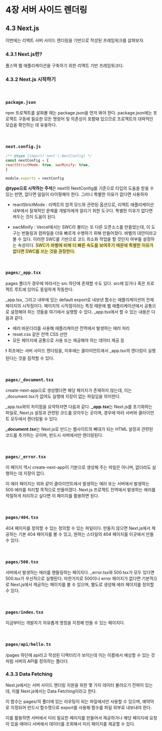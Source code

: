 # **4장 서버 사이드 렌더링**

## 4.3 Next.js

이번에는 리액트 서버 사이드 렌더링을 기반으로 작성된 프레임워크를 살펴보자.
### 4.3.1 Next.js란?

풀스택 웹 애플리케이션을 구축하기 위한 리액트 기반 프레임워크다.

### 4.3.2 Next.js 시작하기

<br>

### `package.json`
npm 프로젝트를 살펴볼 때는 package.json을 먼저 봐야 한다. package.json에는 프로젝트 구동에 필요한 모든 명령어 및 의존성이 포함돼 있으므로 프로젝트의 대략적인 모습을 확인하는 데 유용하다.

<br>

### `next.config.js`

```javascript
/** @type {import('next').NextConfig} */
const nextConfig = {
reactStrictMode: true, swcMinify: true,
}

module.exports = nextConfig
```

**@type으로 시작하는 주석**은 next의 NextConfig를 기준으로 타입의 도움을 받을 수 있는 반면, 없다면 일일이 타이핑해야 한다. 그러니 특별한 이유가 없다면 사용하자

- reactStrictMode : 리액트의 엄격 모드와 관련된 옵션으로, 리액트 애플리케이션 내부에서 잠재적인 문제를 개발자에게 알리기 위한 도구다. 특별한 이유가 없다면 켜두는 것이 도움이 된다.

- swcMinify : Vercel에서는 SWC라 불리는 또 다른 오픈소스를 만들었는데, 이 도구는 번들링과 컴파일을 더욱 빠르게 수행하기 위해 만들어졌다. 바벨의 대안이라고 볼 수 있다. 이러한 SWC를 기반으로 코드 최소화 작업을 할 것인지 여부를 설정하는 속성이다. <span style="background-color:#fff5b1">SWC가 바벨에 비해 더 빠른 속도를 보여주기 때문에 특별한 이유가 없다면 SWC를 쓰는 것을 권장한다.</span>

<br>

### `pages/_app.tsx`
pages 폴더가 경우에 따라서는 src 하단에 존재할 수도 있다. src에 있거나 혹은 프로젝트 루트에 있어도 동일하게 작동한다.

_app.tsx, 그리고 내부에 있는 default export로 내보낸 함수는 애플리케이션의 전체 페이지의 시작점이다. 페이지의 시작점이라는 특징 때문에 웹 애플리케이션에서 공통으로 설정해야 하는 것들을 여기에서 실행할 수 있다. _app.tsx에서 할 수 있는 내용은 다음과 같다.

- 에러 바운더리를 사용해 애플리케이션 전역에서 발생하는 에러 처리
- reset.css 같은 전역 CSS 선언
- 모든 페이지에 공통으로 사용 또는 제공해야 하는 데이터 제공 등

❗️ 최초에는 서버 사이드 렌더링을, 이후에는 클라이언트에서 _app.tsx의 렌더링이 실행된다는 것을 짐작할 수 있다.

<br>

### `pages/_document.tsx`

create-next-app으로 생성했다면 해당 페이지가 존재하지 않는데, 이는 _document.tsx가 없어도 실행에 지장이 없는 파일임을 의미한다.

_app.tsx와의 차이점을 요약하자면 다음과 같다. 
***_app.tsx***는 Next.js를 초기화하는 파일로, Next.js 설정과 관련된 코드를 모아두는 곳이며, 경우에 따라 서버와 클라이언트 모두에서 렌더링될 수 있다. 

***_document.tsx***는 Next.js로 만드는 웹사이트의 뼈대가 되는 HTML 설정과 관련된 코드를 추가하는 곳이며, 반드시 서버에서만 렌더링된다.

<br>

### `pages/_error.tsx`

이 페이지 역시 create-next-app이 기본으로 생성해 주는 파일은 아니며, 없더라도 실행하는 데 지장이 없다.

이 에러 페이지는 위와 같이 클라이언트에서 발생하는 에러 또는 서버에서 발생하는 500 에러를 처리할 목적으로 만들어졌다. Next.js 프로젝트 전역에서 발생하는 에러를 적절하게 처리하고 싶다면 이 페이지를 활용하면 된다.

<br>

### `pages/404.tsx`

404 페이지를 정의할 수 있는 정의할 수 있는 파일이다. 만들지 않으면 Next.js에서 제공하는 기본 404 페이지를 볼 수 있고, 원하는 스타일의 404 페이지를 이곳에서 만들 수 있다.

<br>

### `pages/500.tsx`

서버에서 발생하는 에러를 핸들링하는 페이지다. _error.tsx와 500.tsx가 모두 있다면 500.tsx가 우선적으로 실행된다. 마찬가지로 500이나 error 페이지가 없다면 기본적으로 Next.js에서 제공하는 페이지를 볼 수 있으며, 별도로 생성해 에러 페이지를 정의할 수 있다.

<br>

### `pages/index.tsx`

지금부터는 개발자가 자유롭게 명칭을 지정해 만들 수 있는 페이지다.

<br>

### `pages/api/hello.ts`

/pages 하단에 api라고 작성된 디렉터리가 보이는데 이는 이름에서 예상할 수 있는 것처럼 서버의 API를 정의하는 폴더다.

### 4.3.3 Data Fetching

Next.js에서는 서버 사이드 렌더링 지원을 위한 몇 가지 데이터 불러오기 전략이 있는데, 이를 Next.js에서는 Data Fetching이라고 한다. 

이 함수는 pages/의 폴더에 있는 라우팅이 되는 파일에서만 사용할 수 있으며, 예약어로 지정되어 반드시 함수명으로 export를 사용해 함수를 파일 외부로 내보내야 한다.

이를 활용하면 서버에서 미리 필요한 페이지를 만들어서 제공하거나 해당 페이지에 요청이 있을 때마다 서버에서 데이터를 조회해서 미리 페이지를 제공할 수 있다.